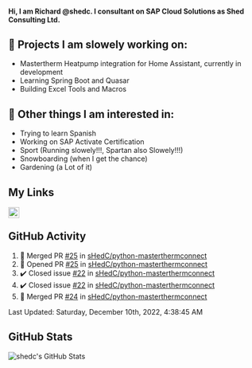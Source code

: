 #### Hi, I am Richard @shedc. I consultant on SAP Cloud Solutions as Shed Consulting Ltd.

## 👋 Projects I am slowely working on:
- Mastertherm Heatpump integration for Home Assistant, currently in development
- Learning Spring Boot and Quasar
- Building Excel Tools and Macros

## 👀 Other things I am interested in:
- Trying to learn Spanish
- Working on SAP Activate Certification
- Sport (Running slowely!!!, Spartan also Slowely!!!)
- Snowboarding (when I get the chance)
- Gardening (a Lot of it)

## My Links
[<img align="left" alt="shedc | LinkedIn" width="22px" src="https://cdn.jsdelivr.net/npm/simple-icons@v3/icons/linkedin.svg" />][linkedin]

<br/>

## GitHub Activity
<!--RECENT_ACTIVITY:start-->
1. 🎉 Merged PR [#25](https://github.com/sHedC/python-masterthermconnect/pull/25) in [sHedC/python-masterthermconnect](https://github.com/sHedC/python-masterthermconnect)
2. 💪 Opened PR [#25](https://github.com/sHedC/python-masterthermconnect/pull/25) in [sHedC/python-masterthermconnect](https://github.com/sHedC/python-masterthermconnect)
3. ✔️ Closed issue [#22](https://github.com/sHedC/python-masterthermconnect/issues/22) in [sHedC/python-masterthermconnect](https://github.com/sHedC/python-masterthermconnect)
4. ✔️ Closed issue [#22](https://github.com/sHedC/python-masterthermconnect/issues/22) in [sHedC/python-masterthermconnect](https://github.com/sHedC/python-masterthermconnect)
5. 🎉 Merged PR [#24](https://github.com/sHedC/python-masterthermconnect/pull/24) in [sHedC/python-masterthermconnect](https://github.com/sHedC/python-masterthermconnect)
<!--RECENT_ACTIVITY:end-->
<!--RECENT_ACTIVITY:last_update-->
Last Updated: Saturday, December 10th, 2022, 4:38:45 AM
<!--RECENT_ACTIVITY:last_update_end-->

## GitHub Stats
<img align="left" alt="shedc's GitHub Stats" src="https://github-readme-stats.vercel.app/api?username=shedc&show_icons=true&hide_title=true" />

[linkedin]: https://www.linkedin.com/in/richard-holmes-3314251/
